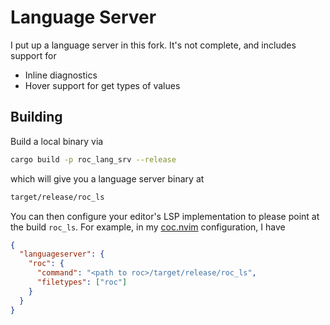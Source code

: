 # Language Server

I put up a language server in this fork. It's not complete, and includes support for

- Inline diagnostics
- Hover support for get types of values

## Building

Build a local binary via

```bash
cargo build -p roc_lang_srv --release
```

which will give you a language server binary at

```bash
target/release/roc_ls
```

You can then configure your editor's LSP implementation to please point at the
build `roc_ls`. For example, in my [coc.nvim](https://github.com/neoclide/coc.nvim)
configuration, I have

```json
{
  "languageserver": {
    "roc": {
      "command": "<path to roc>/target/release/roc_ls",
      "filetypes": ["roc"]
    }
  }
}
```
